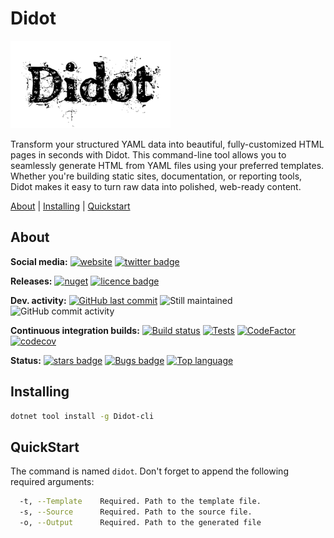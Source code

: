 # Didot

![Logo](https://raw.githubusercontent.com/Seddryck/Didot/main/assets/didot-logo-256.png)

Transform your structured YAML data into beautiful, fully-customized HTML pages in seconds with Didot. This command-line tool allows you to seamlessly generate HTML from YAML files using your preferred templates. Whether you're building static sites, documentation, or reporting tools, Didot makes it easy to turn raw data into polished, web-ready content.

[About][] | [Installing][] | [Quickstart][]

[About]: #about (About)
[Installing]: #installing (Installing)
[Quickstart]: #quickstart (Quickstart)

## About

**Social media:** [![website](https://img.shields.io/badge/website-seddryck.github.io/Didot-fe762d.svg)](https://seddryck.github.io/Didot)
[![twitter badge](https://img.shields.io/badge/twitter%20Didot-@Seddryck-blue.svg?style=flat&logo=twitter)](https://twitter.com/Seddryck)

**Releases:** [![nuget](https://img.shields.io/nuget/v/Didot.svg)](https://www.nuget.org/packages/Didot/) <!-- [![GitHub Release Date](https://img.shields.io/github/release-date/seddryck/Didot.svg)](https://github.com/Seddryck/Didot/releases/latest) --> [![licence badge](https://img.shields.io/badge/License-Apache%202.0-yellow.svg)](https://github.com/Seddryck/Didot/blob/master/LICENSE)

**Dev. activity:** [![GitHub last commit](https://img.shields.io/github/last-commit/Seddryck/Didot.svg)](https://github.com/Seddryck/Didot/commits)
![Still maintained](https://img.shields.io/maintenance/yes/2024.svg)
![GitHub commit activity](https://img.shields.io/github/commit-activity/y/Seddryck/Didot)

**Continuous integration builds:** [![Build status](https://ci.appveyor.com/api/projects/status/na3dklqjsuv1lbfv?svg=true)](https://ci.appveyor.com/project/Seddryck/Didot/)
[![Tests](https://img.shields.io/appveyor/tests/seddryck/Didot.svg)](https://ci.appveyor.com/project/Seddryck/Didot/build/tests)
[![CodeFactor](https://www.codefactor.io/repository/github/seddryck/Didot/badge)](https://www.codefactor.io/repository/github/seddryck/Didot)
[![codecov](https://codecov.io/github/Seddryck/Didot/branch/main/graph/badge.svg?token=YRA8IRIJYV)](https://codecov.io/github/Seddryck/Didot)
<!-- [![FOSSA Status](https://app.fossa.com/api/projects/git%2Bgithub.com%2FSeddryck%2FDidot.svg?type=shield)](https://app.fossa.com/projects/git%2Bgithub.com%2FSeddryck%2FDidot?ref=badge_shield) -->

**Status:** [![stars badge](https://img.shields.io/github/stars/Seddryck/Didot.svg)](https://github.com/Seddryck/Didot/stargazers)
[![Bugs badge](https://img.shields.io/github/issues/Seddryck/Didot/bug.svg?color=red&label=Bugs)](https://github.com/Seddryck/Didot/issues?utf8=%E2%9C%93&q=is:issue+is:open+label:bug+)
[![Top language](https://img.shields.io/github/languages/top/seddryck/Didot.svg)](https://github.com/Seddryck/Didot/search?l=C%23)

## Installing

```bash
dotnet tool install -g Didot-cli
```

## QuickStart

The command is named `didot`. Don't forget to append the following required arguments:

```bash
  -t, --Template    Required. Path to the template file.
  -s, --Source      Required. Path to the source file.
  -o, --Output      Required. Path to the generated file
```
